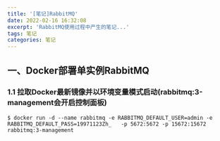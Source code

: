 ```yaml
---
title: '[笔记]RabbitMQ'
date: 2022-02-16 16:32:08
excerpt: 'RabbitMQ使用过程中产生的笔记...'
tags: 笔记
categories: 笔记
---
```


## 一、Docker部署单实例RabbitMQ

### 1.1 拉取Docker最新镜像并以环境变量模式启动(rabbitmq:3-management会开启控制面板)
```shell
$ docker run -d --name rabbitmq -e RABBITMQ_DEFAULT_USER=admin -e RABBITMQ_DEFAULT_PASS=19971123Zh_   -p 5672:5672 -p 15672:15672 rabbitmq:3-management
```